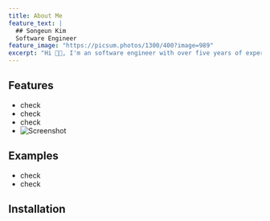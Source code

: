 ```yaml
---
title: About Me
feature_text: |
  ## Songeun Kim
  Software Engineer
feature_image: "https://picsum.photos/1300/400?image=989"
excerpt: "Hi 👋🏼, I'm an software engineer with over five years of experience in computer vision and AI, experienced in both, working across and leading cross-functional teams in designing innovative AI solutions, authoring influential research, and advancing the field through both academic and practical applications."
---
```




## Features

- check
- check
- check 
- ![Screenshot](https://picsum.photos/1300/400?image=989)


## Examples

- check
- check

## Installation

